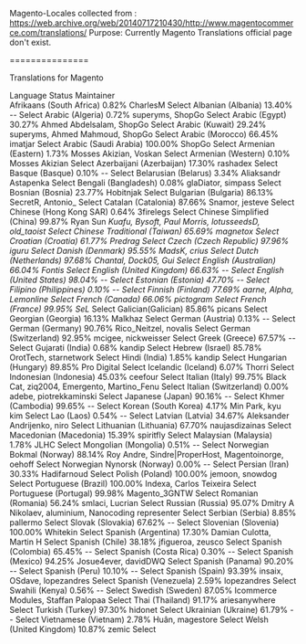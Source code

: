 Magento-Locales collected from : https://web.archive.org/web/20140717210430/http://www.magentocommerce.com/translations/
Purpose: Currently Magento Translations official page don't exist.


===============

Translations for Magento

Language	Status	Maintainer	
Afrikaans (South Africa)	0.82%	CharlesM	Select
Albanian (Albania)	13.40%	 -- 	Select
Arabic (Algeria)	0.72%	superyms, ShopGo	Select
Arabic (Egypt)	30.27%	Ahmed Abdelsalam, ShopGo	Select
Arabic (Kuwait)	29.24%	superyms, Ahmed Mahmoud, ShopGo	Select
Arabic (Morocco)	66.45%	imatjar	Select
Arabic (Saudi Arabia)	100.00%	ShopGo	Select
Armenian (Eastern)	1.73%	Mosses Akizian, Voskan	Select
Armenian (Western)	0.10%	Mosses Akizian	Select
Azerbaijani (Azerbaijan)	17.30%	rashadex	Select
Basque (Basque)	0.10%	 -- 	Select
Belarusian (Belarus)	3.34%	Aliaksandr Astapenka	Select
Bengali (Bangladesh)	0.08%	glaDiator, simpass	Select
Bosnian (Bosnia)	23.77%	Hobitnjak	Select
Bulgarian (Bulgaria)	86.13%	SecretR, Antonio_	Select
Catalan (Catalonia)	87.66%	Snamor, jesteve	Select
Chinese (Hong Kong SAR)	0.64%	3firelegs	Select
Chinese Simplified (China)	99.87%	Ryan Sun _Kuafu, Bysoft, Paul Morris, lotusseedsD, old_taoist	Select
Chinese Traditional (Taiwan)	65.69%	magnetox	Select
Croatian (Croatia)	61.77%	Predrag	Select
Czech (Czech Republic)	97.96%	iguru	Select
Danish (Denmark)	95.55%	MadsK, crius	Select
Dutch (Netherlands)	97.68%	Chantal, Dock05, Gui	Select
English (Australian)	66.04%	Fontis	Select
English (United Kingdom)	66.63%	 -- 	Select
English (United States)	98.04%	 -- 	Select
Estonian (Estonia)	47.70%	 -- 	Select
Filipino (Philippines)	0.10%	 -- 	Select
Finnish (Finland)	77.69%	aarne, Alpha, Lemonline	Select
French (Canada)	66.06%	pictogram	Select
French (France)	99.95%	SeL_	Select
Galician(Galician)	85.86%	picans	Select
Georgian (Georgia)	16.13%	Malkhaz	Select
German (Austria)	0.13%	 -- 	Select
German (Germany)	90.76%	Rico_Neitzel, novalis	Select
German (Switzerland)	92.95%	mcigee, nickweisser	Select
Greek (Greece)	67.57%	 -- 	Select
Gujarati (India)	0.68%	kandip	Select
Hebrew (Israel)	85.78%	OrotTech, starnetwork	Select
Hindi (India)	1.85%	kandip	Select
Hungarian (Hungary)	89.85%	Pro Digital	Select
Icelandic (Iceland)	6.07%	Thorri	Select
Indonesian (Indonesia)	45.03%	ceefour	Select
Italian (Italy)	99.75%	Black Cat, ziq2004, Emergento, Martino_Fenu	Select
Italian (Switzerland)	0.00%	adebe, piotrekkaminski	Select
Japanese (Japan)	90.16%	 -- 	Select
Khmer (Cambodia)	99.65%	 -- 	Select
Korean (South Korea)	4.17%	Min Park, kyu kim	Select
Lao (Laos)	0.54%	 -- 	Select
Latvian (Latvia)	34.67%	Aleksander Andrijenko, niro	Select
Lithuanian (Lithuania)	67.70%	naujasdizainas	Select
Macedonian (Macedonia)	15.39%	spiritfly	Select
Malaysian (Malaysia)	1.78%	JLHC	Select
Mongolian (Mongolia)	0.51%	 -- 	Select
Norwegian Bokmal (Norway)	88.14%	Roy Andre, Sindre|ProperHost, Magentoinorge, oehoff	Select
Norwegian Nynorsk (Norway)	0.00%	 -- 	Select
Persian (Iran)	30.33%	Hadifarnoud	Select
Polish (Poland)	100.00%	jemoon, snowdog	Select
Portuguese (Brazil)	100.00%	Indexa, Carlos Teixeira	Select
Portuguese (Portugal)	99.98%	Magento_3GNTW	Select
Romanian (Romania)	56.24%	smlaci, Lucrian	Select
Russian (Russia)	95.07%	Dmitry A Nikolaev, aluminium, Nanocoding representer	Select
Serbian (Serbia)	8.85%	pallermo	Select
Slovak (Slovakia)	67.62%	 -- 	Select
Slovenian (Slovenia)	100.00%	Whitekin	Select
Spanish (Argentina)	17.30%	Damian Culotta, Martin H	Select
Spanish (Chile)	38.18%	jfigueroa, zeusco	Select
Spanish (Colombia)	65.45%	 -- 	Select
Spanish (Costa Rica)	0.30%	 -- 	Select
Spanish (Mexico)	94.25%	Josue4ever, davidDWQ	Select
Spanish (Panama)	90.20%	 -- 	Select
Spanish (Peru)	10.10%	 -- 	Select
Spanish (Spain)	93.39%	insaix, OSdave, lopezandres	Select
Spanish (Venezuela)	2.59%	lopezandres	Select
Swahili (Kenya)	0.56%	 -- 	Select
Swedish (Sweden)	87.05%	Icommerce Modules, Staffan Palopaa	Select
Thai (Thailand)	91.17%	ariesanywhere	Select
Turkish (Turkey)	97.30%	hidonet	Select
Ukrainian (Ukraine)	61.79%	 -- 	Select
Vietnamese (Vietnam)	2.78%	Huân, magestore	Select
Welsh (United Kingdom)	10.87%	zemic	Select
